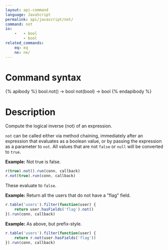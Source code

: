```yaml
---
layout: api-command
language: JavaScript
permalink: api/javascript/not/
command: not
io:
    -   - bool
        - bool
related_commands:
    eq: eq
    ne: ne/
---
```


# Command syntax #

{% apibody %}
bool.not() &rarr; bool
not(bool) &rarr; bool
{% endapibody %}

# Description #

Compute the logical inverse (not) of an expression.

`not` can be called either via method chaining, immediately after an expression that evaluates as a boolean value, or by passing the expression as a parameter to `not`. All values that are not `false` or `null` will be converted to `true`.

__Example:__ Not true is false.

```js
r(true).not().run(conn, callback)
r.not(true).run(conn, callback)
```

These evaluate to `false`.

__Example:__ Return all the users that do not have a "flag" field.

```js
r.table('users').filter(function(user) {
    return user.hasFields('flag').not()
}).run(conn, callback)
```

__Example:__ As above, but prefix-style.

```js
r.table('users').filter(function(user) {
    return r.not(user.hasFields('flag'))
}).run(conn, callback)
```
